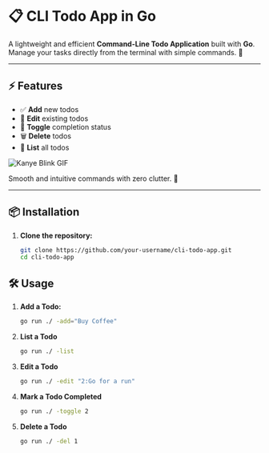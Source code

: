 # 📋 CLI Todo App in Go

A lightweight and efficient **Command-Line Todo Application** built with **Go**. Manage your tasks directly from the terminal with simple commands. 🚀

---

## ⚡ Features

- ✅ **Add** new todos
- 📝 **Edit** existing todos
- 🔄 **Toggle** completion status
- 🗑️ **Delete** todos
- 📃 **List** all todos



![Kanye Blink GIF](https://media3.giphy.com/media/v1.Y2lkPTc5MGI3NjExaHM1Z2Y5dDYxczRhZnFwbHd0ZGg1eXU0ZXY2dzM0YXF6bW14OXh3NyZlcD12MV9pbnRlcm5hbF9naWZfYnlfaWQmY3Q9Zw/zMCfqXkwjmTO8/giphy.gif)



Smooth and intuitive commands with zero clutter. 🧹

---

## 📦 Installation

1. **Clone the repository:**

   ```bash
   git clone https://github.com/your-username/cli-todo-app.git
   cd cli-todo-app
   ```


## 🛠️ Usage
 
1. **Add a Todo:**

   ```bash
   go run ./ -add="Buy Coffee"
   ```
 
2. **List a Todo**

   ```bash
   go run ./ -list
   ```
 
3. **Edit a Todo**

   ```bash
   go run ./ -edit "2:Go for a run"
   ```
 
4. **Mark a Todo Completed**

   ```bash
   go run ./ -toggle 2
   ```
 
5. **Delete a Todo**

   ```bash
   go run ./ -del 1
   ```



